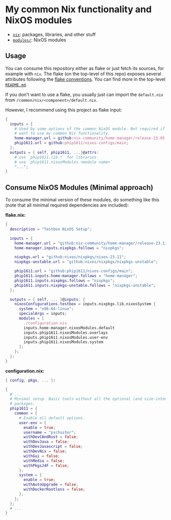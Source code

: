 # My common Nix functionality and NixOS modules

- [`nix`](./nix/README.md): packages, libraries, and other stuff
- [`modules/`](./modules/README.md): NixOS modules

## Usage

You can consume this repository either as flake or just fetch its sources,
for example with `niv`. The flake (on the top-level of this repo) exposes
several attributes following the [flake conventions](https://nixos.wiki/wiki/Flakes).
You can find more in the top-level [`README.md`](/README.md).

If you don't want to use a flake, you usually just can import the `default.nix`
from `/common/nix/<component>/default.nix`.

However, I recommend using this project as flake input:

```nix
{
  inputs = {
    # Used by some options of the common NixOS module. Not required if you only
    # want to use my common Nix functionality.
    home-manager.url = github:nix-community/home-manager/release-23.05;
    phip1611.url = github:phip1611/nixos-configs/main;
  };
  outputs = { self, phip1611, ...}@attrs:
    # use `phip1611.lib.*` for libraries
    # use `phip1611.nixosModules.<module name>`
    "...";
}
```

## Consume NixOS Modules (Minimal approach)

To consume the minimal version of these modules, do something like this
(note that all minimal required dependencies are included):

**flake.nix:**

```nix
{
  description = "Testbox NixOS Setup";

  inputs = {
    home-manager.url = "github:nix-community/home-manager/release-23.11";
    home-manager.inputs.nixpkgs.follows = "nixpkgs";

    nixpkgs.url = "github:nixos/nixpkgs/nixos-23.11";
    nixpkgs-unstable.url = "github:nixos/nixpkgs/nixpkgs-unstable";

    phip1611.url = "github:phip1611/nixos-configs/main";
    phip1611.inputs.home-manager.follows = "home-manager";
    phip1611.inputs.nixpkgs.follows = "nixpkgs";
    phip1611.inputs.nixpkgs-unstable.follows = "nixpkgs-unstable";
  };

  outputs = { self, ... }@inputs: {
    nixosConfigurations.testbox = inputs.nixpkgs.lib.nixosSystem {
      system = "x86-64-linux";
      specialArgs = inputs;
      modules = [
        ./configuration.nix
        inputs.home-manager.nixosModules.default
        inputs.phip1611.nixosModules.overlays
        inputs.phip1611.nixosModules.user-env
        inputs.phip1611.nixosModules.system
      ];
    };
  };
}
```

**configuration.nix:**

```nix
{ config, pkgs, ... }:

{
  # ...
  # Minimal setup. Basic tools without all the optional (and size-intensive)
  # packages.
  phip1611 = {
    common = {
      # Enable all default options.
      user-env = {
        enable = true;
        username = "pschuster";
        withDevCAndRust = false;
        withDevJava = false;
        withDevJavascript = false;
        withDevNix = false;
        withGui = false;
        withMedia = false;
        withPkgsJ4F = false;
      };
      system = {
        enable = true;
        withAutoUpgrade = false;
        withDockerRootless = false;
      };
    };
  };
  # ...
}
```


